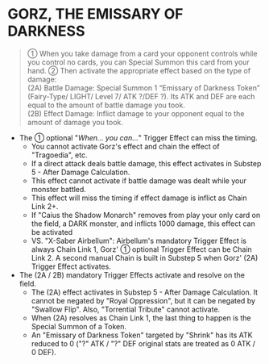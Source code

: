 
# GORZ, THE EMISSARY OF DARKNESS  
> ① When you take damage from a card your opponent controls while you control no cards, you can Special Summon this card from your hand. ② Then activate the appropriate effect based on the type of damage:  
(2A) Battle Damage: Special Summon 1 “Emissary of Darkness Token” (Fairy-Type/ LIGHT/ Level 7/ ATK ?/DEF ?). Its ATK and DEF are each equal to the amount of battle damage you took.  
(2B) Effect Damage: Inflict damage to your opponent equal to the amount of damage you took.

*   The ① optional "_When... you can..._" Trigger Effect can miss the timing.
    *   You cannot activate Gorz's effect and chain the effect of "Tragoedia", etc.
    *   If a direct attack deals battle damage, this effect activates in Substep 5 - After Damage Calculation.
    *   This effect cannot activate if battle damage was dealt while your monster battled.
    *   This effect will miss the timing if effect damage is inflict as Chain Link 2+.
    *   If "Caius the Shadow Monarch" removes from play your only card on the field, a DARK monster, and inflicts 1000 damage, this effect can be activated
    *   VS. "X-Saber Airbellum": Airbellum's mandatory Trigger Effect is always Chain Link 1, Gorz' ① optional Trigger Effect can be Chain Link 2. A second manual Chain is built in Substep 5 when Gorz' (2A) Trigger Effect activates.
*   The (2A / 2B) mandatory Trigger Effects activate and resolve on the field.
    *   The (2A) effect activates in Substep 5 - After Damage Calculation. It cannot be negated by "Royal Oppression", but it can be negated by "Swallow Flip". Also, "Torrential Tribute" cannot activate.
    *   When (2A) resolves as Chain Link 1, the last thing to happen is the Special Summon of a Token.
    *   An "Emissary of Darkness Token" targeted by "Shrink" has its ATK reduced to 0 ("?" ATK / "?" DEF original stats are treated as 0 ATK / 0 DEF).

  